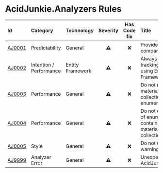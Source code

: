 # AcidJunkie.Analyzers Rules

| Id                        | Category                | Technology       | Severity | Has Code fix | Title                                                                       |
|:--------------------------|:------------------------|:-----------------|:--------:|:------------:|:----------------------------------------------------------------------------|
| [AJ0001](Rules/AJ0001.md) | Predictability          | General          |    ⚠️    |      ❌       | Provide an equality comparer argument                                       | 
| [AJ0002](Rules/AJ0002.md) | Intention / Performance | Entity Framework |    ⚠️    |      ❌       | Always specify the tracking type when using Entity Framework                | 
| [AJ0003](Rules/AJ0003.md) | Performance             | General          |    ⚠️    |      ❌       | Do not return materialized collection as enumerable                         | 
| [AJ0004](Rules/AJ0004.md) | Performance             | General          |    ⚠️    |      ❌       | Do not create tasks of enumerable type containing a materialized collection | 
| [AJ0005](Rules/AJ0005.md) | Style                   | General          |    ⚠️    |      ❌       | Do not use general warning suppression                                      | 
| [AJ9999](Rules/AJ9999.md) | Analyzer Error          | General          |    ⚠️    |      ❌       | Unexpected error in AcidJunkie.Analyzers                                    | 

